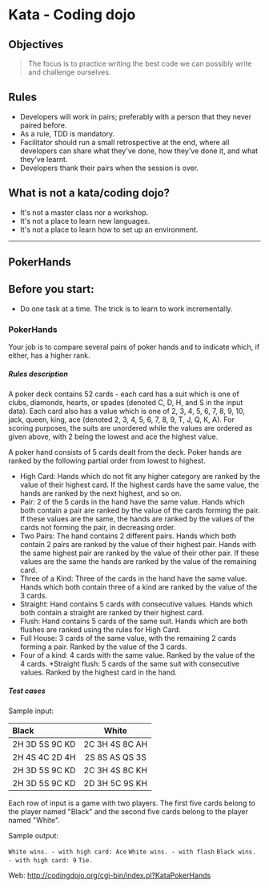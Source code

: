 # Kata - Coding dojo

## Objectives
>The focus is to practice writing the best code we can possibly write and challenge ourselves.

## Rules
* Developers will work in pairs; preferably with a person that they never paired before.
* As a rule, TDD is mandatory.
* Facilitator should run a small retrospective at the end, where all developers can share what they've done, how they've done it, and what they've learnt.
* Developers thank their pairs when the session is over.

## What is not a kata/coding dojo?
* It's not a master class nor a workshop.
* It's not a place to learn new languages.
* It's not a place to learn how to set up an environment.

***

## PokerHands

## Before you start:
* Do one task at a time. The trick is to learn to work incrementally.

### PokerHands

Your job is to compare several pairs of poker hands and to indicate which, if either, has a higher rank.

##### Rules description
A poker deck contains 52 cards - each card has a suit which is one of clubs, diamonds, hearts, or spades (denoted C, D, H, and S in the input data). Each card also has a value which is one of 2, 3, 4, 5, 6, 7, 8, 9, 10, jack, queen, king, ace (denoted 2, 3, 4, 5, 6, 7, 8, 9, T, J, Q, K, A). For scoring purposes, the suits are unordered while the values are ordered as given above, with 2 being the lowest and ace the highest value.

A poker hand consists of 5 cards dealt from the deck. Poker hands are ranked by the following partial order from lowest to highest.

* High Card: Hands which do not fit any higher category are ranked by the value of their highest card. If the highest cards have the same value, the hands are ranked by the next highest, and so on.
* Pair: 2 of the 5 cards in the hand have the same value. Hands which both contain a pair are ranked by the value of the cards forming the pair. If these values are the same, the hands are ranked by the values of the cards not forming the pair, in decreasing order.
* Two Pairs: The hand contains 2 different pairs. Hands which both contain 2 pairs are ranked by the value of their highest pair. Hands with the same highest pair are ranked by the value of their other pair. If these values are the same the hands are ranked by the value of the remaining card.
* Three of a Kind: Three of the cards in the hand have the same value. Hands which both contain three of a kind are ranked by the value of the 3 cards.
* Straight: Hand contains 5 cards with consecutive values. Hands which both contain a straight are ranked by their highest card.
* Flush: Hand contains 5 cards of the same suit. Hands which are both flushes are ranked using the rules for High Card.
* Full House: 3 cards of the same value, with the remaining 2 cards forming a pair. Ranked by the value of the 3 cards.
* Four of a kind: 4 cards with the same value. Ranked by the value of the 4 cards.
*Straight flush: 5 cards of the same suit with consecutive values. Ranked by the highest card in the hand.

##### Test cases

Sample input:

| Black          | White          |
|:---------------|:--------------:|
| 2H 3D 5S 9C KD | 2C 3H 4S 8C AH |
| 2H 4S 4C 2D 4H | 2S 8S AS QS 3S |
| 2H 3D 5S 9C KD | 2C 3H 4S 8C KH |
| 2H 3D 5S 9C KD | 2D 3H 5C 9S KH |

Each row of input is a game with two players. The first five cards belong to the player named "Black" and the second five cards belong to the player named "White".

Sample output:

`White wins. - with high card: Ace`
`White wins. - with flash`
`Black wins. - with high card: 9`
`Tie.`

Web: http://codingdojo.org/cgi-bin/index.pl?KataPokerHands

